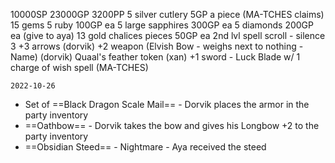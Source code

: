 10000SP
23000GP
3200PP
5 silver cutlery 5GP a piece (MA-TCHES claims)
15 gems
	5 ruby 100GP ea
	5 large sapphires 300GP ea
	5 diamonds 200GP ea (give to aya)
13 gold chalices pieces 50GP ea
2nd lvl spell scroll - silence
3 +3 arrows (dorvik)
+2 weapon (Elvish Bow - weighs next to nothing - Name) (dorvik)
Quaal's feather token (xan)
+1 sword - Luck Blade w/ 1 charge of wish spell (MA-TCHES)


`2022-10-26`
- Set of ==Black Dragon Scale Mail== - Dorvik places the armor in the party inventory
- ==Oathbow== - Dorvik takes the bow and gives his Longbow +2 to the party inventory
- ==Obsidian Steed== - Nightmare - Aya received the steed